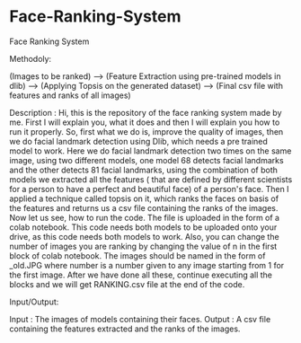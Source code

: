 # Face-Ranking-System
Face Ranking System

Methodoly:

(Images to be ranked) --> (Feature Extraction using pre-trained models in dlib) --> (Applying Topsis on the generated dataset) --> (Final csv file with features and ranks of all images)


Description :
Hi, this is the repository of the face ranking system made by me. First I will explain you, what it does and then I will explain you how to run it properly. So, first what we do is, improve the quality of images, then we do facial landmark detection using Dlib, which needs a pre trained model to work. Here we do facial landmark detection two times on the same image, using two different models, one model 68 detects facial landmarks and the other detects 81 facial landmarks, using the combination of both models we extracted all the features ( that are defined by different scientists for a person to have a perfect and beautiful face) of a person's face. Then I applied a technique called topsis on it, which ranks the faces on basis of the features and returns us a csv file containing the ranks of the images.
Now let us see, how to run the code. The file is uploaded in the form of a colab notebook. This code needs both models to be uploaded onto your drive, as this code needs both models to work. Also, you can change the number of images you are ranking by changing the value of n in the first block of colab notebook. The images should be named in the form of <number>_old.JPG where number is a number given to any image starting from 1 for the first image. After we have done all these, continue executing all the blocks and we will get RANKING.csv file at the end of the code.
  
 
 Input/Output:
  
Input : The images of models containing their faces.
Output : A csv file containing the features extracted and the ranks of the images.
  
